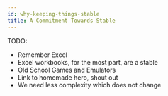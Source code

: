 ```yaml
---
id: why-keeping-things-stable
title: A Commitment Towards Stable
---
```


TODO:
* Remember Excel
* Excel workbooks, for the most part, are a stable
* Old School Games and Emulators
* Link to homemade hero, shout out
* We need less complexity which does not change